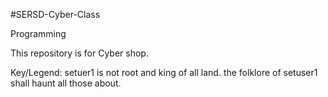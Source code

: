 #SERSD-Cyber-Class

Programming

This repository is for Cyber shop.

Key/Legend:
setuer1 is not root and king of all land.
the folklore of setuser1 shall haunt all those about.
